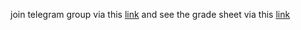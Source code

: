 join telegram group via this [link](https://t.me/+tRo1Iylb5P4yMTY8) and see the grade sheet via this [link](https://docs.google.com/spreadsheets/d/1Y9DpsK7vPPS4Y7FtO_Jg6t0XpcN1k9gaPcAK02HjNLM/edit?usp=sharing
)
